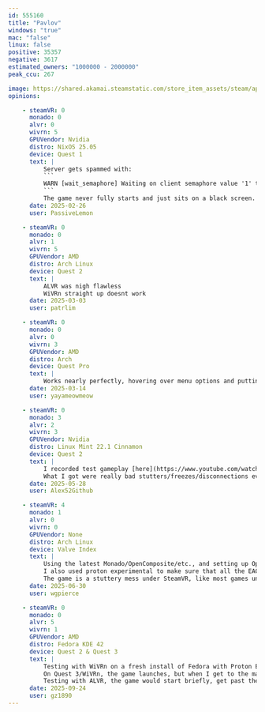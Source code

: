 ```yaml
---
id: 555160
title: "Pavlov"
windows: "true"
mac: "false"
linux: false
positive: 35357
negative: 3617
estimated_owners: "1000000 - 2000000"
peak_ccu: 267

image: https://shared.akamai.steamstatic.com/store_item_assets/steam/apps/555160/header.jpg?t=1732123959
opinions:

    - steamVR: 0
      monado: 0
      alvr: 0
      wivrn: 5
      GPUVendor: Nvidia
      distro: NixOS 25.05
      device: Quest 1
      text: |
          Server gets spammed with:
          ```
          WARN [wait_semaphore] Waiting on client semaphore value '1' timed out > 100ms!`
          ```
          The game never fully starts and just sits on a black screen.
      date: 2025-02-26
      user: PassiveLemon

    - steamVR: 0
      monado: 0
      alvr: 1
      wivrn: 5
      GPUVendor: AMD
      distro: Arch Linux
      device: Quest 2
      text: |
          ALVR was nigh flawless
          WiVRn straight up doesnt work
      date: 2025-03-03
      user: patrlim

    - steamVR: 0
      monado: 0
      alvr: 0
      wivrn: 3
      GPUVendor: AMD
      distro: Arch
      device: Quest Pro
      text: |
          Works nearly perfectly, hovering over menu options and putting your finger on the capacitive sensor will count as clicking though, in game gunplay works fine and stable.
      date: 2025-03-14
      user: yayameowmeow

    - steamVR: 0
      monado: 3
      alvr: 2
      wivrn: 3
      GPUVendor: Nvidia
      distro: Linux Mint 22.1 Cinnamon
      device: Quest 2
      text: |
          I recorded test gameplay [here](https://www.youtube.com/watch?v=19KX3ZmXvkA) and [here](https://www.youtube.com/watch?v=DeIWFnPH75U). 
          What I got were really bad stutters/freezes/disconnections every 10-30 seconds (both display and controllers), with great performance in between: perfect latency and clarity/resolution. Also, there's a bug in the menus where only touching the trigger registers as a click instead of actually pulling the trigger, as yayameowmeow mentioned. Arguably the performance is not usable, but it still boots and runs, I would just suggest using ALVR instead until it improves.
      date: 2025-05-28
      user: Alex52Github

    - steamVR: 4
      monado: 1
      alvr: 0
      wivrn: 0
      GPUVendor: None
      distro: Arch Linux
      device: Valve Index
      text: |
          Using the latest Monado/OpenComposite/etc., and setting up OpenXR properly according to https://monado.freedesktop.org/valve-index-setup.html#3-configure-the-openxr-runtime (I used that guide in its entirety instead of Envision to make sure that every step worked correctly.), the game takes a minute to launch, but otherwise runs great under Monado.
          I also used proton experimental to make sure that all the EAC bits worked correctly, which I had no problem with.
          The game is a stuttery mess under SteamVR, like most games under SteamVR.
      date: 2025-06-30
      user: wgpierce

    - steamVR: 0
      monado: 0
      alvr: 5
      wivrn: 1
      GPUVendor: AMD
      distro: Fedora KDE 42
      device: Quest 2 & Quest 3
      text: |
          Testing with WiVRn on a fresh install of Fedora with Proton Experimental, it works great on Quest 2. Very rarely, I will get frame drops, but I assume that's because of USB throughput or Wifi lag spikes. Sometimes, a visual glitch occurs where after firing a rifle with a magnified scope, what is seen through the scope doesn't update, but dying and respawning fixes this.
          On Quest 3/WiVRn, the game launches, but when I get to the main menu, I cannot see my hands or where I'm selecting, but I can still select items in the menu. On top of this, no background will load in the main menu, and I get zero visuals when in the shooting range (I can still interact with items and shoot, strangely enough). I suspect this is an issue with how pavlov loads in controllers, but its just a hunch.
          Testing with ALVR, the game would start briefly, get past the anticheat screen, then crash on both Q2 and Q3.
      date: 2025-09-24
      user: gz1890
---
```

